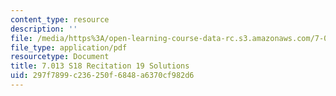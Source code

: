 ```yaml
---
content_type: resource
description: ''
file: /media/https%3A/open-learning-course-data-rc.s3.amazonaws.com/7-013-introductory-biology-spring-2018/297f7899c236250f6848a6370cf982d6_MIT7_013s18R19S.pdf
file_type: application/pdf
resourcetype: Document
title: 7.013 S18 Recitation 19 Solutions
uid: 297f7899-c236-250f-6848-a6370cf982d6
---
```

